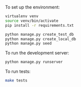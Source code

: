To set up the environment:

```bash
virtualenv venv
source venv/bin/activate
pip install -r requirements.txt

python manage.py create_test_db
python manage.py create_local_db
python manage.py seed
```

To run the development server:

```bash
python manage.py runserver
```

To run tests:

```bash
make tests
```



